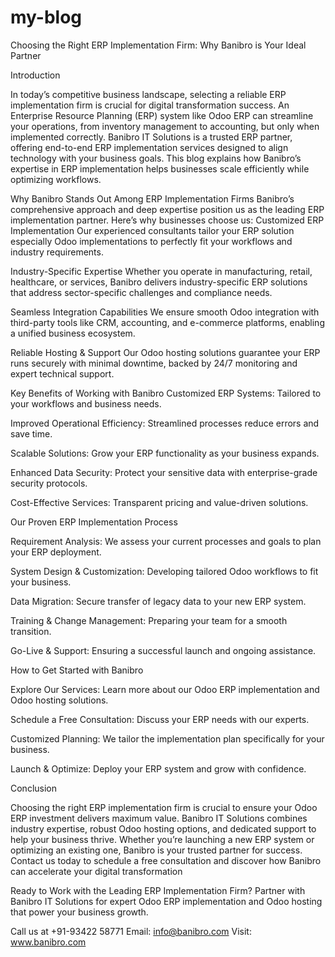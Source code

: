 # my-blog
Choosing the Right ERP Implementation Firm: Why Banibro is Your Ideal Partner


Introduction

 In today’s competitive business landscape, selecting a reliable ERP implementation firm is crucial for digital transformation success. An Enterprise Resource Planning (ERP) system like Odoo ERP can streamline your operations, from inventory management to accounting, but only when implemented correctly. Banibro IT Solutions is a trusted ERP partner, offering end-to-end ERP implementation services designed to align technology with your business goals. This blog explains how Banibro’s expertise in ERP implementation helps businesses scale efficiently while optimizing workflows.

Why Banibro Stands Out Among ERP Implementation Firms
Banibro’s comprehensive approach and deep expertise position us as the leading ERP implementation partner. Here’s why businesses choose us:
Customized ERP Implementation
 Our experienced consultants tailor your ERP solution especially Odoo implementations to perfectly fit your workflows and industry requirements.


Industry-Specific Expertise
 Whether you operate in manufacturing, retail, healthcare, or services, Banibro delivers industry-specific ERP solutions that address sector-specific challenges and compliance needs.


Seamless Integration Capabilities
 We ensure smooth Odoo integration with third-party tools like CRM, accounting, and e-commerce platforms, enabling a unified business ecosystem.


Reliable Hosting & Support
 Our Odoo hosting solutions guarantee your ERP runs securely with minimal downtime, backed by 24/7 monitoring and expert technical support.


Key Benefits of Working with Banibro
Customized ERP Systems: Tailored to your workflows and business needs.

Improved Operational Efficiency: Streamlined processes reduce errors and save time.

Scalable Solutions: Grow your ERP functionality as your business expands.

Enhanced Data Security: Protect your sensitive data with enterprise-grade security protocols.

Cost-Effective Services: Transparent pricing and value-driven solutions.

Our Proven ERP Implementation Process

Requirement Analysis: We assess your current processes and goals to plan your ERP deployment.

System Design & Customization: Developing tailored Odoo workflows to fit your business.

Data Migration: Secure transfer of legacy data to your new ERP system.

Training & Change Management: Preparing your team for a smooth transition.

Go-Live & Support: Ensuring a successful launch and ongoing assistance.

How to Get Started with Banibro

Explore Our Services: Learn more about our Odoo ERP implementation and Odoo hosting solutions.

Schedule a Free Consultation: Discuss your ERP needs with our experts.

Customized Planning: We tailor the implementation plan specifically for your business.

Launch & Optimize: Deploy your ERP system and grow with confidence.

Conclusion

Choosing the right ERP implementation firm is crucial to ensure your Odoo ERP investment delivers maximum value. Banibro IT Solutions combines industry expertise, robust Odoo hosting options, and dedicated support to help your business thrive. Whether you’re launching a new ERP system or optimizing an existing one, Banibro is your trusted partner for success. Contact us today to schedule a free consultation and discover how Banibro can accelerate your digital transformation

Ready to Work with the Leading ERP Implementation Firm?
Partner with Banibro IT Solutions for expert Odoo ERP implementation and Odoo hosting that power your business growth.

Call us at +91-93422 58771
 Email: info@banibro.com
 Visit: www.banibro.com
